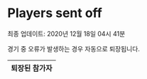 # Players sent off
최종 업데이트: 2020년 12월 18일 04시 41분


경기 중 오류가 발생하는 경우 자동으로 퇴장됩니다.


| 퇴장된 참가자 |
|:---:|